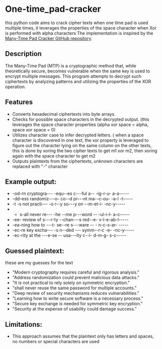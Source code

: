 # One-time_pad-cracker
this python code aims to crack cipher texts when one time pad is used multiple times, it leverages the properties of the space character when Xor is performed with alpha characters
The implementation is inspired by the [Many-Time Pad Cracker GitHub repository](https://github.com/riki95/Many-Time-Pad-Cracker/blob/master/cracker.py).

## Description

The Many-Time Pad (MTP) is a cryptographic method that, while theoretically secure, becomes vulnerable when the same key is used to encrypt multiple messages. This program attempts to decrypt such ciphertexts by analyzing patterns and utilizing the properties of the XOR operation.

## Features

- Converts hexadecimal ciphertexts into byte arrays.
- Checks for possible space characters in the decrypted output. (this leverages the space character properties (alpha xor space = alpha, space xor space = 0)
- Utilizes character case to infer decrypted letters. ( when a space character is discovered in one text, the xor property is leveraged to figure out the character lying on the same column on the other texts, this is done by xoring the two cipher texts to get m1 xor m2, then xoring again with the space character to get m2
- Outputs plaintexts from the ciphertexts, unknown characters are replaced with "-" character

 ## Example output:
 - -od-rn cryptogra--- -equ--es c---ful a-- -ig-r-u- a-a-----
- -dd-ess randomiz---o- co--d pr---nt ma--c-ou- -a-l -t-----
- -t -s not practi--- -o r--y so---y on --m-et-i- -nc-y-----
- -  s-all never re--- -he --me p---word -- -ul-i-l- a-c-----
- -ee- review of s---r-ty --chan---s red--e- v-l-e-ab-l-----
- -ea-ning how to ---t- se--re s---ware -- - n-c-s-ar- -----
- -ec-re key excha--- -s n--ded --- symm--r-c -e- -nc-y-----
- -ec-rity at the ---e-se -- usa---ity c--l- d-m-g- s-c-----

## Guessed plaintext: 
these are my guesses for the text
- "Modern cryptography requires careful and rigorous analysis."
- "Address randomization could prevent malicious data attacks."
- "It is not practical to rely solely on symmetric encryption."
- "shall never reuse the same password for multiple accounts."
- "Deep review of security mechanisms reduces vulnerabilities."
- "Learning how to write secure software is a necessary process."
- "Secure key exchange is needed for symmetric key encryption."
- "Security at the expense of usability could damage success."

 ## Limitations:

 - This approach assumes that the plaintext only has letters and spaces, no numbers or special characters are used
